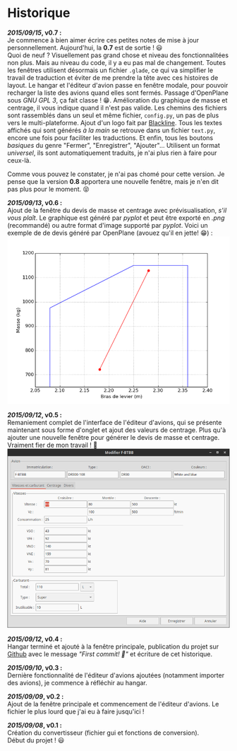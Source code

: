 # Historique

**_2015/09/15_, v0.7 :**  
Je commence à bien aimer écrire ces petites notes de mise à jour personnellement. Aujourd'hui, la **0.7** est de sortie ! :smiley:  
Quoi de neuf ? Visuellement pas grand chose et niveau des fonctionnalitées non plus. Mais au niveau du code, il y a eu pas mal de changement. Toutes les fenêtres utilisent désormais un fichier ```.glade```, ce qui va simplifier le travail de traduction et éviter de me prendre la tête avec ces histoires de layout. Le hangar et l'éditeur d'avion passe en fenêtre modale, pour pouvoir recharger la liste des avions quand elles sont fermés. Passage d'OpenPlane sous *GNU GPL 3*, ça fait classe ! :grin:. Amélioration du graphique de masse et centrage, il vous indique quand il n'est pas valide. Les chemins des fichiers sont rassemblés dans un seul et même fichier, ```config.py```, un pas de plus vers le multi-plateforme. Ajout d'un logo fait par [Blackline](https://zestedesavoir.com/membres/voir/Blackline/). Tous les textes affichés qui sont générés *à la main* se retrouve dans un fichier ```text.py```, encore une fois pour faciliter les traductions. Et enfin, tous les boutons *basiques* du genre "Fermer", "Enregistrer", "Ajouter"... Utilisent un format *universel*, ils sont automatiquement traduits, je n'ai plus rien à faire pour ceux-là.  

Comme vous pouvez le constater, je n'ai pas chomé pour cette version. Je pense que la version **0.8** apportera une nouvelle fenêtre, mais je n'en dit pas plus pour le moment. :stuck_out_tongue_closed_eyes:

**_2015/09/13_, v0.6 :**  
Ajout de la fenêtre du devis de masse et centrage avec prévisualisation, *s'il vous plaît*. Le graphique est généré par *pyplot* et peut être exporté en *.png* (recommandé) ou autre format d'image supporté par *pyplot*. Voici un exemple de de devis généré par OpenPlane (avouez qu'il en jette! :grin:) : 
![Devis de masse et centrage par OpenPlane](images/devis.png)

**_2015/09/12_, v0.5 :**  
Remaniement complet de l'interface de l'éditeur d'avions, qui se présente maintenant sous forme d'onglet et ajout des valeurs de centrage. Plus qu'à ajouter une nouvelle fenêtre pour générer le devis de masse et centrage. Vraiment fier de mon travail ! :muscle:
![Nouvelle interface du gestionnaire d'avion](images/screenshots/preview_plane_manager_v05.png)

**_2015/09/12_, v0.4 :**  
Hangar terminé et ajouté à la fenêtre principale, publication du projet sur [Github](https://github.com/boopr/OpenPlane) avec le message *"First commit! :tada:"* et écriture de cet historique.

**_2015/09/10_, v0.3 :**  
Dernière fonctionnalité de l'éditeur d'avions ajoutées (notamment importer des avions), je commence à réfléchir au hangar.

**_2015/09/09_, v0.2 :**  
Ajout de la fenêtre principale et commencement de l'éditeur d'avions. Le fichier le plus lourd que j'ai eu à faire jusqu'ici ! 

**_2015/09/08_, v0.1 :**  
Création du convertisseur (fichier gui et fonctions de conversion).  
Début du projet ! :smiley:
